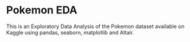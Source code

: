 # Pokemon EDA 

This is an Exploratory Data Analysis of the Pokemon dataset available on Kaggle using pandas, seaborn, matplotlib and Altair. 
